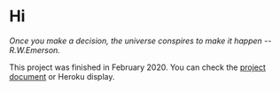 # Hi
*Once you make a decision, the universe conspires to make it happen -- R.W.Emerson.*

This project was finished in February 2020. You can check the [project document](https://github.com/ZijingMo/After_Graduation/tree/master/React.JS/Indecision-App)  or Heroku display.

